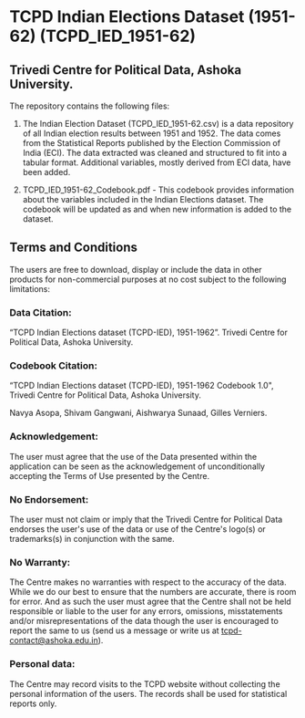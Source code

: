 # TCPD Indian Elections Dataset (1951-62) (TCPD_IED_1951-62)
## Trivedi Centre for Political Data, Ashoka University.

The repository contains the following files:


1. The Indian Election Dataset (TCPD_IED_1951-62.csv) is a data repository of all Indian election results between 1951 and 1952. The data comes from the Statistical Reports published by the Election Commission of India (ECI). The data extracted was cleaned and structured to fit into a tabular format. Additional variables, mostly derived from ECI data, have been added.


2. TCPD_IED_1951-62_Codebook.pdf - This codebook provides information about the variables included in the Indian Elections dataset. The codebook will be updated as and when new information is added to the dataset.


## Terms and Conditions

The users are free to download, display or include the data in other products for non-commercial purposes at no cost subject to the following limitations: 

### Data Citation: 
“TCPD Indian Elections dataset (TCPD-IED), 1951-1962”. Trivedi Centre for Political Data, Ashoka University.

### Codebook Citation: 
“TCPD Indian Elections dataset (TCPD-IED), 1951-1962 Codebook 1.0", Trivedi Centre for Political Data, Ashoka University.

Navya Asopa, Shivam Gangwani, Aishwarya Sunaad, Gilles Verniers.


### Acknowledgement: 
The user must agree that the use of the Data presented within the application can be seen as the acknowledgement of unconditionally accepting the Terms of Use presented by the Centre.

### No Endorsement: 
The user must not claim or imply that the Trivedi Centre for Political Data endorses the user's use of the data or use of the Centre's logo(s) or trademarks(s) in conjunction with the same.


### No Warranty: 

The Centre makes no warranties with respect to the accuracy of the data. While we do our best to ensure that the numbers are accurate, there is room for error. And as such the user must agree that the Centre shall not be held responsible or liable to the user for any errors, omissions, misstatements and/or misrepresentations of the data though the user is encouraged to report the same to us (send us a message or write us at tcpd-contact@ashoka.edu.in).

### Personal data: 
The Centre may record visits to the TCPD website without collecting the personal information of the users. The records shall be used for statistical reports only.